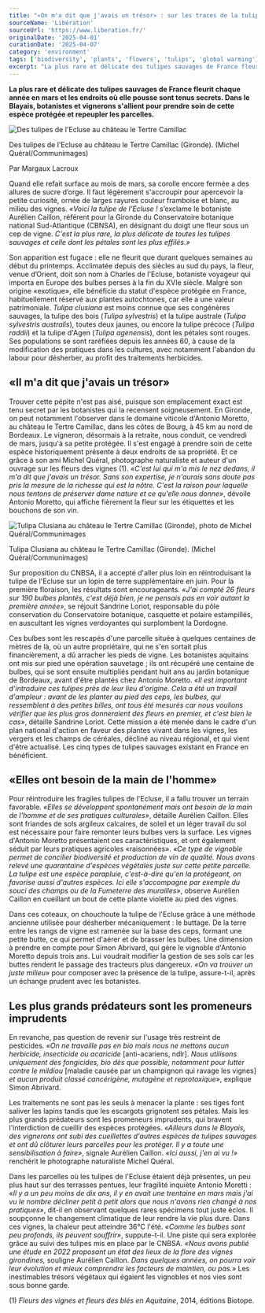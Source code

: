 ```yaml
---
title: "«On m'a dit que j'avais un trésor» : sur les traces de la tulipe de l'Ecluse dans les vignes girondines"
sourceName: 'Libération'
sourceUrl: 'https://www.liberation.fr/'
originalDate: '2025-04-01'
curationDate: '2025-04-07'
category: 'environment'
tags: ['biodiversity', 'plants', 'flowers', 'tulips', 'global warming']
excerpt: "La plus rare et délicate des tulipes sauvages de France fleurit chaque année en mars et les endroits où elle pousse sont tenus secrets. Dans le Blayais, botanistes et vignerons s'allient pour prendre soin de cette espèce protégée et repeupler les parcelles."
---
```


**La plus rare et délicate des tulipes sauvages de France fleurit chaque année en mars et les endroits où elle pousse sont tenus secrets. Dans le Blayais, botanistes et vignerons s'allient pour prendre soin de cette espèce protégée et repeupler les parcelles.**

<div class="article-figure">
  <img src="/img/tulipes-de-lecluse-au-chateau-le-tertre-camillac.jpg" alt="Des tulipes de l'Ecluse au château le Tertre Camillac" class="article-image" />
  <p class="article-caption">Des tulipes de l'Ecluse au château le Tertre Camillac (Gironde). (Michel Quéral/Communimages)</p>
</div>

Par Margaux Lacroux

Quand elle refait surface au mois de mars, sa corolle encore fermée a des allures de sucre d’orge. Il faut légèrement s'accroupir pour apercevoir la petite curiosité, ornée de larges rayures couleur framboise et blanc, au milieu des vignes. _«Voici la tulipe de l’Ecluse !_ s’exclame le botaniste Aurélien Caillon, référent pour la Gironde du Conservatoire botanique national Sud-Atlantique (CBNSA), en désignant du doigt une fleur sous un cep de vigne. _C'est la plus rare, la plus délicate de toutes les tulipes sauvages et celle dont les pétales sont les plus effilés.»_

Son apparition est fugace : elle ne fleurit que durant quelques semaines au début du printemps. Acclimatée depuis des siècles au sud du pays, la fleur, venue d’Orient, doit son nom à Charles de l'Ecluse, botaniste voyageur qui importa en Europe des bulbes perses à la fin du XVIe siècle. Malgré son origine «exotique», elle bénéficie du statut d'espèce protégée en France, habituellement réservé aux plantes autochtones, car elle a une valeur patrimoniale. _Tulipa clusiana_ est moins connue que ses congénères sauvages, la tulipe des bois (_Tulipa sylvestris_) et la tulipe australe (_Tulipa sylvestris australis_), toutes deux jaunes, ou encore la tulipe précoce (_Tulipa raddii_) et la tulipe d'Agen (_Tulipa agenensis_), dont les pétales sont rouges. Ses populations se sont raréfiées depuis les années 60, à cause de la modification des pratiques dans les cultures, avec notamment l'abandon du labour pour désherber, au profit des traitements herbicides.

## «Il m'a dit que j'avais un trésor»

Trouver cette pépite n'est pas aisé, puisque son emplacement exact est tenu secret par les botanistes qui la recensent soigneusement. En Gironde, on peut notamment l'observer dans le domaine viticole d'Antonio Moretto, au château le Tertre Camillac, dans les côtes de Bourg, à 45 km au nord de Bordeaux. Le vigneron, désormais à la retraite, nous conduit, ce vendredi de mars, jusqu'à sa petite protégée. Il s'est engagé à prendre soin de cette espèce historiquement présente à deux endroits de sa propriété. Et ce grâce à son ami Michel Quéral, photographe naturaliste et auteur d'un ouvrage sur les fleurs des vignes (1). _«C'est lui qui m'a mis le nez dedans, il m'a dit que j'avais un trésor. Sans son expertise, je n'aurais sans doute pas pris la mesure de la richesse qui est la nôtre. C'est la raison pour laquelle nous tentons de préserver dame nature et ce qu'elle nous donne»_, dévoile Antonio Moretto, qui affiche fièrement la fleur sur les étiquettes et les bouchons de son vin.

<div class="article-figure">
  <img src="/img/tulipa-clusiana-au-chateau-le-tertre-camillac.jpg" alt="Tulipa Clusiana au château le Tertre Camillac (Gironde), photo de Michel Quéral/Communimages" title="Tulipa Clusiana au château le Tertre Camillac (Gironde), photo de Michel Quéral/Communimages" class="article-image" />
  <p class="article-caption">Tulipa Clusiana au château le Tertre Camillac (Gironde). (Michel Quéral/Communimages)</p>
</div>

Sur proposition du CNBSA, il a accepté d'aller plus loin en réintroduisant la tulipe de l'Ecluse sur un lopin de terre supplémentaire en juin. Pour la première floraison, les résultats sont encourageants. _«J'ai compté 26 fleurs sur 190 bulbes plantés, c'est déjà bien, je ne pensais pas en voir autant la première année»_, se réjouit Sandrine Loriot, responsable du pôle conservation du Conservatoire botanique, casquette et polaire estampillés, en auscultant les vignes verdoyantes qui surplombent la Dordogne.

Ces bulbes sont les rescapés d'une parcelle située à quelques centaines de mètres de là, où un autre propriétaire, qui ne s'en sortait plus financièrement, a dû arracher les pieds de vigne. Les botanistes aquitains ont mis sur pied une opération sauvetage ; ils ont récupéré une centaine de bulbes, qui se sont ensuite multipliés pendant huit ans au jardin botanique de Bordeaux, avant d'être plantés chez Antonio Moretto. _«Il est important d'introduire ces tulipes près de leur lieu d'origine. Cela a été un travail d'ampleur : avant de les planter au pied des ceps, les bulbes, qui ressemblent à des petites billes, ont tous été mesurés car nous voulions vérifier que les plus gros donneraient des fleurs en premier, et c'est bien le cas»_, détaille Sandrine Loriot. Cette mission a été menée dans le cadre d'un plan national d'action en faveur des plantes vivant dans les vignes, les vergers et les champs de céréales, décliné au niveau régional, et qui vient d'être actualisé. Les cinq types de tulipes sauvages existant en France en bénéficient.

## «Elles ont besoin de la main de l'homme»

Pour réintroduire les fragiles tulipes de l'Ecluse, il a fallu trouver un terrain favorable. _«Elles se développent spontanément mais ont besoin de la main de l'homme et de ses pratiques culturales»_, détaille Aurélien Caillon. Elles sont friandes de sols argileux calcaires, de soleil et un léger travail du sol est nécessaire pour faire remonter leurs bulbes vers la surface. Les vignes d'Antonio Moretto présentaient ces caractéristiques, et ont également séduit par leurs pratiques agricoles «raisonnées». _«Ce type de vignoble permet de concilier biodiversité et production de vin de qualité. Nous avons relevé une quarantaine d'espèces végétales juste sur cette petite parcelle. La tulipe est une espèce parapluie, c'est-à-dire qu'en la protégeant, on favorise aussi d'autres espèces. Ici elle s'accompagne par exemple du souci des champs ou de la Fumeterre des murailles»_, observe Aurélien Caillon en cueillant un bout de cette plante violette au pied des vignes.

Dans ces coteaux, on chouchoute la tulipe de l'Ecluse grâce à une méthode ancienne utilisée pour désherber mécaniquement : le buttage. De la terre entre les rangs de vigne est ramenée sur la base des ceps, formant une petite butte, ce qui permet d'aérer et de brasser les bulbes. Une dimension à prendre en compte pour Simon Abrivard, qui gère le vignoble d'Antonio Moretto depuis trois ans. Lui voudrait modifier la gestion de ses sols car les buttes rendent le passage des tracteurs plus dangereux. _«On va trouver un juste milieu»_ pour composer avec la présence de la tulipe, assure-t-il, après un échange prudent avec les botanistes.

## Les plus grands prédateurs sont les promeneurs imprudents

En revanche, pas question de revenir sur l'usage très restreint de pesticides. _«On ne travaille pas en bio mais nous ne mettons aucun herbicide, insecticide ou acaricide_ [anti-acariens, ndlr]. _Nous utilisons uniquement des fongicides, bio dès que possible, notamment pour lutter contre le mildiou_ [maladie causée par un champignon qui ravage les vignes] _et aucun produit classé cancérigène, mutagène et reprotoxique»_, explique Simon Abrivard.

Les traitements ne sont pas les seuls à menacer la plante : ses tiges font saliver les lapins tandis que les escargots grignotent ses pétales. Mais les plus grands prédateurs sont les promeneurs imprudents, qui bravent l'interdiction de cueillir des espèces protégées. _«Ailleurs dans le Blayais, des vignerons ont subi des cueillettes d'autres espèces de tulipes sauvages et ont dû clôturer leurs parcelles pour les protéger. Il y a toute une sensibilisation à faire»_, signale Aurélien Caillon. _«Ici aussi, j'en ai vu !»_ renchérit le photographe naturaliste Michel Quéral.

Dans les parcelles où les tulipes de l'Ecluse étaient déjà présentes, un peu plus haut sur des terrasses pentues, leur fragilité inquiète Antonio Moretti : _«Il y a un peu moins de dix ans, il y en avait une trentaine en mars mais j'ai vu le nombre décliner petit à petit alors que nous n'avons rien changé à nos pratiques»_, dit-il en observant quelques rares spécimens tout juste éclos. Il soupçonne le changement climatique de leur rendre la vie plus dure. Dans ces vignes, la chaleur peut atteindre 36°C l'été. _«Comme les bulbes sont peu profonds, ils peuvent souffrir»_, suppute-t-il. Une piste qui sera explorée grâce au suivi des tulipes mis en place par le CNBSA. _«Nous avons publié une étude en 2022 proposant un état des lieux de la flore des vignes girondines,_ souligne Aurélien Caillon. _Dans quelques années, on pourra voir leur évolution et mieux comprendre les facteurs de maintien, ou pas.»_ Les inestimables trésors végétaux qui égaient les vignobles et nos vies sont sous bonne garde.

(1) _Fleurs des vignes et fleurs des blés en Aquitaine_, 2014, éditions Biotope.
